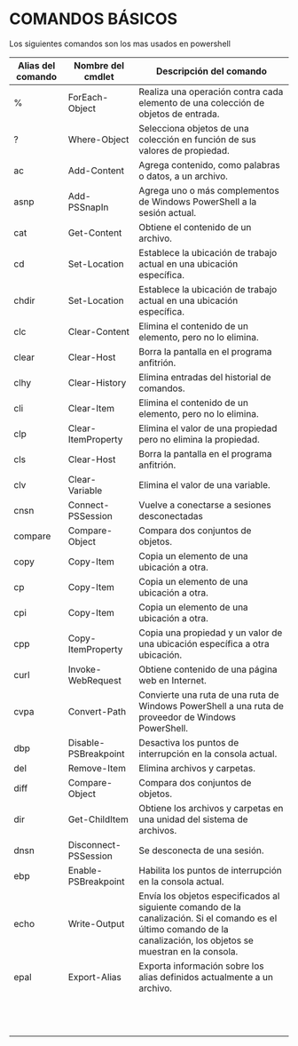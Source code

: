 # COMANDOS BÁSICOS

Los siguientes comandos son los mas usados en powershell

| Alias del comando| Nombre del cmdlet| Descripción del comando |
| ----- | ---- | ---- |
| % | ForEach-Object |Realiza una operación contra cada elemento de una colección de objetos de entrada.|
| ? | Where-Object |Selecciona objetos de una colección en función de sus valores de propiedad.|
|ac|Add-Content|Agrega contenido, como palabras o datos, a un archivo.|
|asnp|Add-PSSnapIn|Agrega uno o más complementos de Windows PowerShell a la sesión actual.|
|cat|Get-Content|Obtiene el contenido de un archivo.|
|cd|Set-Location|Establece la ubicación de trabajo actual en una ubicación específica.|
|chdir|Set-Location|Establece la ubicación de trabajo actual en una ubicación específica.|
|clc|Clear-Content|Elimina el contenido de un elemento, pero no lo elimina.|
|clear|Clear-Host|Borra la pantalla en el programa anfitrión.|
|clhy|Clear-History|Elimina entradas del historial de comandos.|
|cli|Clear-Item|Elimina el contenido de un elemento, pero no lo elimina.|
|clp|Clear-ItemProperty|Elimina el valor de una propiedad pero no elimina la propiedad.|
|cls|Clear-Host|Borra la pantalla en el programa anfitrión.|
|clv|Clear-Variable|Elimina el valor de una variable.|
|cnsn|Connect-PSSession|Vuelve a conectarse a sesiones desconectadas|
|compare|Compare-Object|Compara dos conjuntos de objetos.|
|copy|Copy-Item|Copia un elemento de una ubicación a otra.|
|cp|Copy-Item|Copia un elemento de una ubicación a otra.|
|cpi|Copy-Item|Copia un elemento de una ubicación a otra.|
|cpp|Copy-ItemProperty|Copia una propiedad y un valor de una ubicación específica a otra ubicación.|
|curl|Invoke-WebRequest|Obtiene contenido de una página web en Internet.|
|cvpa|Convert-Path|Convierte una ruta de una ruta de Windows PowerShell a una ruta de proveedor de Windows PowerShell.|
|dbp|Disable-PSBreakpoint|Desactiva los puntos de interrupción en la consola actual.|
|del|Remove-Item|Elimina archivos y carpetas.|
|diff|Compare-Object|Compara dos conjuntos de objetos.|
|dir|Get-ChildItem|Obtiene los archivos y carpetas en una unidad del sistema de archivos.|
|dnsn|Disconnect-PSSession|Se desconecta de una sesión.|
|ebp|Enable-PSBreakpoint|Habilita los puntos de interrupción en la consola actual.|
|echo|Write-Output|Envía los objetos especificados al siguiente comando de la canalización. Si el comando es el último comando de la canalización, los objetos se muestran en la consola.|
|epal|Export-Alias|Exporta información sobre los alias definidos actualmente a un archivo.|
||||
||||
||||
||||
||||
||||
||||
||||
||||
||||
||||
||||


